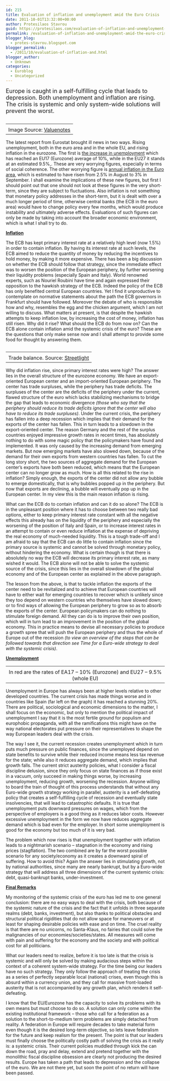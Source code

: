 ```yaml
---
id: 215
title: Evaluation of inflation and unemployment amid the Euro Crisis
date: 2011-10-01T13:32:00+00:00
author: Protesilaos Stavrou
guid: https://protesilaos.com/evaluation-of-inflation-and-unemployment-amid-the-euro-crisis/
permalink: /evaluation-of-inflation-and-unemployment-amid-the-euro-crisis/
blogger_blog:
  - protes-stavrou.blogspot.com
blogger_permalink:
  - /2011/10/evaluation-of-inflation-and.html
blogger_author:
  - Unknown
categories:
  - Euroblog
  - Uncategorized
---
```

<span style="font-size: large;">Europe is caught in a self-fulfilling cycle that leads to depression. Both unemployment and inflation are rising. The crisis is systemic and only system-wide solutions will prevent the worst.</span>

<table cellpadding="0" cellspacing="0" class="tr-caption-container" style="float: right; margin-left: 1em; text-align: right;">
  <tr>
    <td style="text-align: center;">
    </td>
  </tr>
  
  <tr>
    <td class="tr-caption" style="text-align: center;">
      Image Source: <a href="http://www.valuenotes.com/uploadeditorimages/image/Stagflation.jpg">Valuenotes</a>
    </td>
  </tr>
</table>

The latest report from Eurostat brought ill news in two ways. Rising unemployment, both in the euro area and in the whole EU, and rising inflation in the eurozone. The first is [the increase in unemployment](http://epp.eurostat.ec.europa.eu/cache/ITY_PUBLIC/3-30092011-BP/EN/3-30092011-BP-EN.PDF) which has reached an EU17 (Eurozone) average of 10%, while in the EU27 it stands at an estimated 9.5%,. These are very worrying figures, especially in terms of social coherence. The other worrying figure is [annual inflation in the Euro area](http://epp.eurostat.ec.europa.eu/cache/ITY_PUBLIC/2-30092011-AP/EN/2-30092011-AP-EN.PDF), which is estimated to have risen from 2.5% in August to 3% in September. I shall examine the implications of these new figures, but first I should point out that one should not look at these figures in the very short-term, since they are subject to fluctuations. Also inflation is not something that monetary policy addresses in the short-term, but it is dealt with over a much longer period of time, otherwise central banks (the ECB in the euro area) would have to change policy every few months, which would produce instability and ultimately adverse effects. Evaluations of such figures can only be made by taking into account the broader economic environment, which is what I shall try to do.

<u>**Inflation**</u>

The ECB has kept primary interest rate at a relatively high level (now 1.5%) in order to contain inflation. By having its interest rate at such levels, the ECB aimed to reduce the quantity of money by reducing the incentives to hold money, by making it more expensive. There has been a big discussion on whether the ECB should follow that strategy, since the immediate effect was to worsen the position of the European periphery, by further worsening their liquidity problems (especially Spain and Italy). World renowned experts, such as Nouriel Roubini have time and again expressed their opposition to the hawkish strategy of the ECB. Indeed the policy of the ECB has only benefited central European countries. Yet I find it unproductive to contemplate on normative statements about the path the ECB governors in Frankfurt should have followed. Moreover the debate of who is responsible how and why, resembles the egg and the chicken argument, which I am not willing to discuss. What matters at present, is that despite the hawkish attempts to keep inflation low, by increasing the cost of money, inflation has still risen. Why did it rise? What should the ECB do from now on? Can the ECB alone contain inflation amid the systemic crisis of the euro? These are the questions that only make sense now and I shall attempt to provide some food for thought by answering them.

<table cellpadding="0" cellspacing="0" class="tr-caption-container" style="float: right; margin-left: 1em; text-align: right;">
  <tr>
    <td style="text-align: center;">
    </td>
  </tr>
  
  <tr>
    <td class="tr-caption" style="text-align: center;">
      Trade balance. Source: <a href="http://streetlightblog.blogspot.com/2011/09/what-really-caused-eurozone-crisis-part.html">Streetlight</a>
    </td>
  </tr>
</table>

Why did inflation rise, since primary interest rates were high? The answer lies in the overall structure of the eurozone economy. We have an export-oriented European center and an import-oriented European periphery. The center has trade surpluses, while the periphery has trade deficits. The surpluses of the center are the deficits of the periphery under the current, flawed structure of the euro which lacks stabilizing mechanisms to bridge the gap that leads to economic divergence _(those who say that the periphery should reduce its trade deficits ignore that the center will also have to reduce its trade surpluses)_. Under the current crisis, the periphery has fallen into a deep recession which implies that their demand for the exports of the center has fallen. This in turn leads to a slowdown in the export-oriented center. The reason Germany and the rest of the surplus countries enjoyed impressive growth rates in recent times, has absolutely nothing to do with some magic policy that the policymakers have found and implemented. It was only caused by the increasing demand from emerging markets. But now emerging markets have also slowed down, because of the demand for their own exports from western countries has fallen. To cut the long story short, the two sources of aggregate demand for the European center&#8217;s exports have both been reduced, which means that the European center can no longer grow as much. How is all this related to the rise in inflation? Simply enough, the exports of the center did not allow any bubble to emerge domestically, that is why bubbles popped up in the periphery. But now that exports are declining, a bubble will eventually pop up in the European center. In my view this is the main reason inflation is rising.

What can the ECB do to contain inflation and can it do so alone? The ECB is in the unpleasant position where it has to choose between two really bad options, either to keep primary interest rate constant with all the negative effects this already has on the liquidity of the periphery and especially the worsening of the position of Italy and Spain, or to increase interest rates in an attempt to contain or even reduce inflation at the expense of depriving the real economy of much-needed liquidity. This is a tough trade-off and I am afraid to say that the ECB can do little to contain inflation since the primary source is systemic and cannot be solved through monetary policy, without hindering the economy. What is certain though is that there is absolutely no way the ECB will decrease its primary interest rate, as many wished it would. The ECB alone will not be able to solve the systemic source of the crisis, since this lies in the overall slowdown of the global economy and of the European center as explained in the above paragraph.

The lesson from the above, is that to tackle inflation the exports of the center need to be revitalized and to achieve that European countries will have to either wait for emerging countries to recover which is unlikely since they too depend on western countries who themselves have slowed down; or to find ways of allowing the European periphery to grow so as to absorb the exports of the center. European policymakers can do nothing to stimulate foreign demand. All they can do is to improve their own position, which will in turn lead to an improvement in the position of the global economy. This in practice means to devise all necessary policies to produce a growth spree that will push the European periphery and thus the whole of Europe out of the recession _(to view an overview of the steps that can be followed towards that direction see Time for a Euro-wide strategy to deal with the systemic crisis)_.

<u>**Unemployment** </u>

<table align="center" cellpadding="0" cellspacing="0" class="tr-caption-container" style="margin-left: auto; margin-right: auto; text-align: center;">
  <tr>
    <td style="text-align: center;">
    </td>
  </tr>
  
  <tr>
    <td class="tr-caption" style="text-align: center;">
      In red are the rates of EA17 &#8211; 10% (Eurozone) and EU27 &#8211; 9.5%(whole EU)
    </td>
  </tr>
</table>

Unemployment in Europe has always been at higher levels relative to other developed countries. The current crisis has made things worse and in countries like Spain (far left on the graph) it has reached a stunning 20%. There are political, sociological and economic dimensions to the matter, I shall focus on the economic, but only to mention the political impact of unemployment I say that it is the most fertile ground for populism and europhobic propaganda, with all the ramifications this might have on the way national electorates put pressure on their representatives to shape the way European leaders deal with the crisis.

The way I see it, the current recession creates unemployment which in turn puts much pressure on public finances, since the unemployed depend on state benefits to survive while their reduced income means less tax revenue for the state; while also it reduces aggregate demand, which implies that growth falls. The current strict austerity policies, what I consider a fiscal discipline delusion, since they only focus on state finances as if those exist in a vacuum, only succeed in making things worse, by increasing unemployment, reducing growth, worsening the recession. Anyone willing to board the train of thought of this process understands that without any Euro-wide growth strategy working in parallel, austerity is a self-defeating policy that creates a self-fulfilling cycle of recession and eventually state insolvencies, that will lead to catastrophic defaults. It is true that unemployment puts downward pressures on wages, which from the perspective of employers is a good thing as it reduces labor costs. However excessive unemployment in the form we now have reduces aggregate demand which is bad even for the employer. In short some unemployment is good for the economy but too much of it is very bad.

The problem which now rises is that unemployment together with inflation leads to a nightmarish scenario &#8211; stagnation in the economy and rising prices (stagflation). The two combined are by far the worst possible scenario for any society/economy as it creates a downward spiral of suffering. How to avoid this? Again the answer lies in stimulating growth, not by national authorities, since many are nearly bankrupt, but by a Euro-wide strategy that will address all three dimensions of the current systemic crisis: debt, quasi-bankrupt banks, under-investment.

<u>**Final Remarks**</u>

My monitoring of the systemic crisis of the euro has led me to one general conclusion: there are no easy ways to deal with the crisis, both because of the systemic nature of the crisis and the fact that it unfolds in three separate realms (debt, banks, investment), but also thanks to political obstacles and structural political rigidities that do not allow space for maneuvers or at least for shaping desirable policies with ease and on time. The cruel reality is that there are no unicorns, no Santa-Klaus, no fairies that could solve the malignancies of our economies/societies/states. All measures will come with pain and suffering for the economy and the society and with political cost for all politicians.

What our leaders need to realize, before it is too late is that the crisis is systemic and will only be solved by making audacious steps within the context of a coherent system-wide strategy. For the time being our leaders have no such strategy. They only follow the approach of treating the crisis as a series of perfectly separable local (national) crises, even though this is absurd within a currency union, and they call for massive front-loaded austerity that is not accompanied by any growth plan, which renders it self-defeating.

I know that the EU/Eurozone has the capacity to solve its problems with its own means but must choose to do so. A solution can only come within the existing institutional framework &#8211; those who call for a federation as a solution to the short-to-medium term problems are simply detached from reality. A federation in Europe will require decades to take material form even though it is the desired long-term objective, so lets leave federalism for the future and keep realism for the present. The point is that our leaders must finally choose the politically costly path of solving the crisis as it really is: a systemic crisis. Their current policies muddled through kick the can down the road, pray and delay, extend and pretend together with the monolithic fiscal discipline obsession are clearly not producing the desired results. Europe has taken a path that leads to depression and the collapse of the euro. We are not there yet, but soon the point of no return will have been passed.